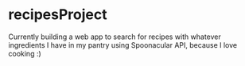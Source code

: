 # recipesProject

Currently building a web app to search for recipes with whatever ingredients I have in my pantry using Spoonacular API, because I love cooking :)

